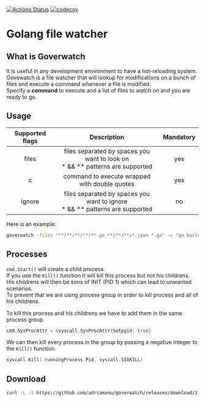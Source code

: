 [![Actions Status](https://github.com/adriamanu/goverwatch/actions/workflows/test.yml/badge.svg)](https://github.com/adriamanu/goverwatch/actions)
[![codecov](https://codecov.io/gh/adriamanu/goverwatch/master/graph/badge.svg)](https://codecov.io/gh/adriamanu/goverwatch)

# Golang file watcher

## What is Goverwatch
It is useful in any development environment to have a hot-reloading system.<br>
Govewatch is a file watcher that will lookup for modifications on a bunch of files and execute a command whenever a file is modified.<br>
Specify a **command** to execute and a list of files to watch on and you are ready to go.<br>

## Usage 
| Supported flags |                                    Description                                    | Mandatory |
| :-------------: | :-------------------------------------------------------------------------------: | :-------: |
|      files      | files separated by spaces you want to look on <br> * && ** patterns are supported |    yes    |
|        c        |                   command to execute wrapped with double quotes                   |    yes    |
|     ignore      | files separated by spaces you want to ignore <br> * && ** patterns are supported  |    no     |

Here is an example:
```bash
goverwatch -files "**/**/**/**/**.go **/**/**/*.json *.go" -c "go build main.go" -ignore "_samples/b/b.json *.go""
```

## Processes
`cmd.Start()` will create a child process.<br>
If you use the `Kill()` function it will kill this process but not his childrens.<br>
His childrens will then be sons of INIT (PID 1) which can lead to unwanted scenarios.<br>
To prevent that we are using process group in order to kill process and all of his childrens.<br>

To kill this process and his childrens we have to add them in the same process group.<br>
```go
cmd.SysProcAttr = &syscall.SysProcAttr{Setpgid: true}
```
We can then kill every process in the group by passing a negative integer to the `Kill()` function.<br>
```go
syscall.Kill(-runningProcess.Pid, syscall.SIGKILL)
```

## Download
```bash
curl -L -s https://github.com/adriamanu/goverwatch/releases/download/1.0.0/goverwatch  --output goverwatch && chmod +x goverwatch
```